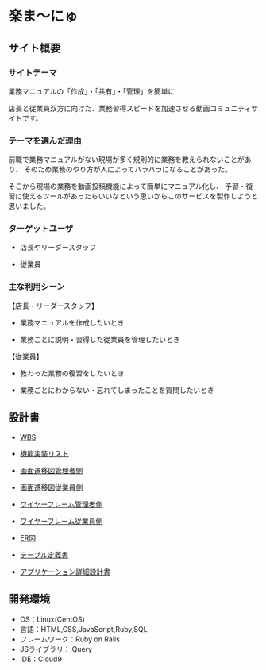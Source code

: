 # 楽ま～にゅ

## サイト概要
### サイトテーマ
業務マニュアルの「作成」・「共有」・「管理」を簡単に

店長と従業員双方に向けた、業務習得スピードを加速させる動画コミュニティサイトです。

### テーマを選んだ理由
前職で業務マニュアルがない現場が多く規則的に業務を教えられないことがあり、
そのため業務のやり方が人によってバラバラになることがあった。


そこから現場の業務を動画投稿機能によって簡単にマニュアル化し、
予習・復習に使えるツールがあったらいいなという思いからこのサービスを製作しようと思いました。

### ターゲットユーザ
- 店長やリーダースタッフ

- 従業員

### 主な利用シーン
【店長・リーダースタッフ】

- 業務マニュアルを作成したいとき

- 業務ごとに説明・習得した従業員を管理したいとき

【従業員】

- 教わった業務の復習をしたいとき

- 業務ごとにわからない・忘れてしまったことを質問したいとき

## 設計書
- [WBS](https://docs.google.com/spreadsheets/d/13fYtaDpajTQwnAV6XDJMD4OXBtnSQVvj6yftrdPAjb0/edit?usp=sharing)

- [機能実装リスト](https://docs.google.com/spreadsheets/d/1LOQVekj__RcNr7bx9bo3MD3P5sp3r3B2n8w8KeLxibs/edit?usp=sharing)

- [画面遷移図管理者側](https://drive.google.com/file/d/1OFI2u24Evwz0srDsQu95bTR7qIi6cGGC/view?usp=sharing)

- [画面遷移図従業員側](https://drive.google.com/file/d/1naYLCH62tbjQFcty7TGIzQby8js9m7dq/view?usp=sharing)

- [ワイヤーフレーム管理者側](https://drive.google.com/file/d/19SA1An7qiljsjfei09jLku1Q1Gnht7kS/view?usp=sharing)

- [ワイヤーフレーム従業員側](https://drive.google.com/file/d/1LdTAtocEhOlyHkj_dqS0rbjCx9wKOx27/view?usp=sharing)

- [ER図](https://drive.google.com/file/d/1-GTdGW45M_2kEL5HbuIJMeCV8JguBViT/view?usp=sharing)

- [テーブル定義書](https://docs.google.com/spreadsheets/d/1JWMBpSNq0oiAYWzHx8-g8bSI0mioxmJxdW3qG0qq6Yo/edit?usp=sharing)

- [アプリケーション詳細設計書](https://docs.google.com/spreadsheets/d/1WYmPb1rNp3E8enr1l9PCF3qDRHS3vPSk/edit?usp=sharing&ouid=108225489706518588418&rtpof=true&sd=true)


## 開発環境
- OS：Linux(CentOS)
- 言語：HTML,CSS,JavaScript,Ruby,SQL
- フレームワーク：Ruby on Rails
- JSライブラリ：jQuery
- IDE：Cloud9